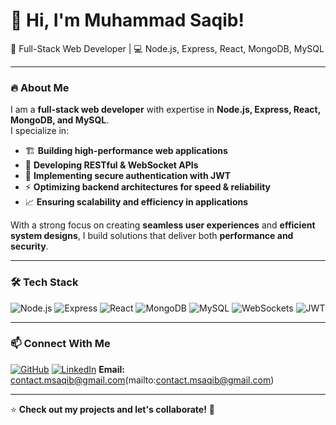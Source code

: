 # 👋 Hi, I'm Muhammad Saqib!

🚀 Full-Stack Web Developer | 💻 Node.js, Express, React, MongoDB, MySQL  

---

### 🔥 About Me
I am a **full-stack web developer** with expertise in **Node.js, Express, React, MongoDB, and MySQL**.  
I specialize in:  
- 🏗️ **Building high-performance web applications**  
- 🔗 **Developing RESTful & WebSocket APIs**  
- 🔐 **Implementing secure authentication with JWT**  
- ⚡ **Optimizing backend architectures for speed & reliability**  
- 📈 **Ensuring scalability and efficiency in applications**  

With a strong focus on creating **seamless user experiences** and **efficient system designs**, I build solutions that deliver both **performance and security**.  

---

### 🛠 Tech Stack
![Node.js](https://img.shields.io/badge/Node.js-339933?style=flat&logo=node.js&logoColor=white)
![Express](https://img.shields.io/badge/Express.js-000000?style=flat&logo=express&logoColor=white)
![React](https://img.shields.io/badge/React-61DAFB?style=flat&logo=react&logoColor=white)
![MongoDB](https://img.shields.io/badge/MongoDB-47A248?style=flat&logo=mongodb&logoColor=white)
![MySQL](https://img.shields.io/badge/MySQL-4479A1?style=flat&logo=mysql&logoColor=white)
![WebSockets](https://img.shields.io/badge/WebSockets-008000?style=flat)
![JWT](https://img.shields.io/badge/JWT-000000?style=flat&logo=jsonwebtokens&logoColor=white)

---

### 📫 Connect With Me
[![GitHub](https://img.shields.io/badge/GitHub-100000?style=flat&logo=github&logoColor=white)](https://github.com/developermsaqib)
[![LinkedIn](https://img.shields.io/badge/LinkedIn-0077B5?style=flat&logo=linkedin&logoColor=white)](https://www.linkedin.com/in/muhammad-saqib-97b472289)
**Email:** contact.msaqib@gmail.com(mailto:contact.msaqib@gmail.com)

---

⭐ **Check out my projects and let's collaborate!** 🚀
